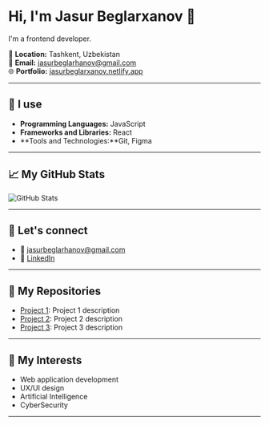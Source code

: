# Hi, I'm Jasur Beglarxanov 👋

I'm a frontend developer.

📍 **Location:** Tashkent, Uzbekistan  
📧 **Email:** [jasurbeglarhanov@gmail.com](mailto:jasurbeglarhanov@gmail.com)  
🌐 **Portfolio:** [jasurbeglarxanov.netlify.app](http://jasurbeglarxanov.netlify.app)

---

## 🔧 I use

- **Programming Languages:** JavaScript
- **Frameworks and Libraries:** React
- **Tools and Technologies:**Git, Figma

---

## 📈 My GitHub Stats

![GitHub Stats](https://github-readme-stats.vercel.app/api?username=JasurBeglarxanov&show_icons=true&hide_title=true&count_private=true&hide=prs&theme=radical)

---

## 📣 Let's connect

- 📧 [jasurbeglarhanov@gmail.com](mailto:jasurbeglarhanov@gmail.com)
- 🔗 [LinkedIn](https://www.linkedin.com/in/jasur-beglarkhanov-1aa055365/)

---

## 📌 My Repositories

- [Project 1](https://github.com/JasurBeglarxanov/project-1): Project 1 description
- [Project 2](https://github.com/JasurBeglarxanov/project-2): Project 2 description
- [Project 3](https://github.com/JasurBeglarxanov/project-3): Project 3 description

---

## 🧠 My Interests

- Web application development
- UX/UI design
- Artificial Intelligence
- CyberSecurity

---
